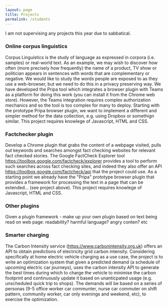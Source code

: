 ```yaml
---
layout: page
title: Projects
permalink: /students
---
```


I am not supervising any projects this year due to sabbatical.

### Online corpus linguistics

Corpus Linguistics is the study of language as expressed in corpora (i.e. samples) or real-world text. As an example, we may wish to discover how often (more precisely how frequently) the name of a product, TV show or politician appears in sentences with words that are complementary or negative. We would like to study the words people are exposed to as they use a web-browser, but we need to do this in a privacy preserving way. We have developed the Pripa tool which integrates a browser plugin with Teams as a platform for doing this work (you can install it from the Chrome web store). However, the Teams integration requires complex authorization mechanics and so the tool is too complex for many to deploy. Starting with the prototype Pripa browser plugin, we want to implement a different and simpler method for the data collection, e.g. using Dropbox or somethign similar. This project requires knowlege of Javascript, HTML and CSS.

### Factchecker plugin

Develop a Chrome plugin that grabs the content of a webpage visited, pulls out keywords and searches amongst fact checking websites for relevant fact checked stories. The Google FactCheck Explorer tool <https://toolbox.google.com/factcheck/explorer> provides a tool to perform such searches across fact checking sites, and indeed they also offer an API <https://toolbox.google.com/factcheck/api> that the project could use. As a starting point we already have the "Pripa" prototype browser plugin that provides a framework for processing the text in a page that can be extended... (see project above). This project requires knowlege of Javascript, HTML and CSS.

### Other plugins

Given a plugin framework - make up your own plugin based on text being read on web page: readability? harmful language? angry conten? etc 

### Smarter charging

The Carbon Intensity service (https://www.carbonintensity.org.uk) offers an API to obtain predictions of electricity grid carbon intensity. Considering specifically at home electric vehicle charging as a use case, the project is to write an optimization system that given a predicted demand (a schedule of upcoming electric car journeys), uses the carbon intensity API to generate the best times during which to charge the vehicle to minimise the carbon footprint and continuously update it based on unanticpated usage (e.g. unscheduled quick trip to shops). The demands will be based on a series of personas (9-5 office worker car communter, nurse car commuter on shift pattern, community worker, car only evenings and weekend, etc), to exercise the optimization.


